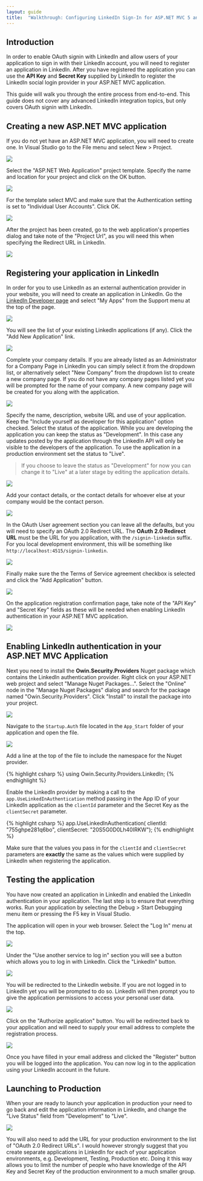 ```yaml
---
layout: guide
title:  "Walkthrough: Configuring LinkedIn Sign-In for ASP.NET MVC 5 and Visual Studio 2013"
---
```



## Introduction

In order to enable OAuth signin with LinkedIn and allow users of your application to sign in with their LinkedIn account, you will need to register an application in LinkedIn. After you have registered the application you can use the **API Key** and **Secret Key** supplied by LinkedIn to register the LinkedIn social login provider in your ASP.NET MVC application.

This guide will walk you through the entire process from end-to-end. This guide does not cover any advanced LinkedIn integration topics, but only covers OAuth signin with LinkedIn.

## Creating a new ASP.NET MVC application

If you do not yet have an ASP.NET MVC application, you will need to create one. In Visual Studio go to the File menu and select New > Project.

![](/images/guides/linkedin/mvc5/file-new-project.png)

Select the "ASP.NET Web Application" project template. Specify the name and location for your project and click on the OK button.

![](/images/guides/linkedin/mvc5/new-project-dialog.png)

For the template select MVC and make sure that the Authentication setting is set to "Individual User Accounts". Click OK.

![](/images/guides/linkedin/mvc5/aspnet-project-type-dialog.png)

After the project has been created, go to the web application's properties dialog and take note of the "Project Url", as you will need this when specifying the Redirect URL in LinkedIn.

![](/images/guides/linkedin/mvc5/project-properties.png)

## Registering your application in LinkedIn

In order for you to use LinkedIn as an external authentication provider in your website, you will need to create an application in LinkedIn.  Go the [LinkedIn Developer page](https://developer.linkedin.com) and select "My Apps" from the Support menu at the top of the page.

![](/images/guides/linkedin//mvc5/linkedin-my-apps-menu.png)

You will see the list of your existing LinkedIn applications (if any). Click the "Add New Application" link.

![](/images/guides/linkedin/mvc5/add-app-link.png)

Complete your company details. If you are already listed as an Administrator for a Company Page in LinkedIn you can simply select it from the dropdown list, or alternatively select "New Company" from the dropdown list to create a new company page.  If you do not have any company pages listed yet you will be prompted for the name of your company.  A new company page will be created for you along with the application.

![](/images/guides/linkedin/mvc5/linkedin-create-app-companyinfo.png)

Specify the name, description, website URL and use of your application.  Keep the "Include yourself as developer for this application" option checked.  Select the status of the application. While you are developing the application you can keep the status as "Development".  In this case any updates posted by the application through the LinkedIn API will only be visible to the developers of the application.  To use the application in a production environment set the status to "Live".  

> If you choose to leave the status as "Development" for now you can change it to "Live" at a later stage by editing the application details.

![](/images/guides/linkedin/mvc5/linkedin-create-app-applicationinfo.png)

Add your contact details, or the contact details for whoever else at your company would be the contact person.

![](/images/guides/linkedin/mvc5/linkedin-create-app-contactinfo.png)

In the OAuth User agreement section you can leave all the defaults, but you will need to specify an OAuth 2.0 Redirect URL. The **OAuth 2.0 Redirect URL** must be the URL for you application, with the `/signin-linkedin` suffix. For you local development environment, this will be something like `http://localhost:4515/signin-linkedin`.

![](/images/guides/linkedin/mvc5/linkedin-create-app-oauth.png)

Finally make sure the the Terms of Service agreement checkbox is selected and click the "Add Application" button.

![](/images/guides/linkedin/mvc5/linkedin-create-app-other.png)

On the application registration confirmation page, take note of the "API Key" and "Secret Key" fields as these will be needed when enabling LinkedIn authentication in your ASP.NET MVC application.

![](/images/guides/linkedin/mvc5/linkedin-create-app-confirmation.png)

## Enabling LinkedIn authentication in your ASP.NET MVC Application

Next you need to install the **Owin.Security.Providers** Nuget package which contains the LinkedIn authentication provider.  Right click on your ASP.NET web project and select "Manage Nuget Packages...". Select the "Online" node in the "Manage Nuget Packages" dialog and search for the package named "Owin.Security.Providers".  Click "Install" to install the package into your project.

![](/images/guides/linkedin/mvc5/nuget-package-dialog.png)

Navigate to the `Startup.Auth` file located in the `App_Start` folder of your application and open the file.

![](/images/guides/linkedin/mvc5/solution-explorer-startup-auth.png)

Add a line at the top of the file to include the namespace for the Nuget provider.

{% highlight csharp %}
using Owin.Security.Providers.LinkedIn;
{% endhighlight %}

Enable the LinkedIn provider by making a call to the `app.UseLinkedInAuthentication` method passing in the App ID of your LinkedIn application as the `clientId` parameter and the Secret Key as the `clientSecret` parameter.

{% highlight csharp %}
app.UseLinkedInAuthentication(
    clientId: "755ghpe281q6bo", 
    clientSecret: "20S5G0D0Lh40IRKW");
{% endhighlight %}

Make sure that the values you pass in for the `clientId` and `clientSecret` parameters are **exactly** the same as the values which were supplied by LinkedIn when registering the application.

## Testing the application

You have now created an application in LinkedIn and enabled the LinkedIn authentication in your application.  The last step is to ensure that everything works.  Run your application by selecting the Debug > Start Debugging menu item or pressing the F5 key in Visual Studio.

The application will open in your web browser.  Select the "Log In" menu at the top.

![](/images/guides/linkedin/mvc5/application-start-screen.png)

Under the "Use another service to log in" section you will see a button which allows you to log in with LinkedIn.  Click the "LinkedIn" button.

![](/images/guides/linkedin/mvc5/application-login-screen.png)

You will be redirected to the LinkedIn website.  If you are not logged in to LinkedIn yet you will be prompted to do so.  LinkedIn will then prompt you to give the application permissions to access your personal user data.

![](/images/guides/linkedin/mvc5/authorize-application.png)

Click on the "Authorize application" button.  You will be redirected back to your application and will need to supply your email address to complete the registration process.

![](/images/guides/linkedin/mvc5/complete-registration.png)

Once you have filled in your email address and clicked the "Register" button you will be logged into the application.  You can now log in to the application using your LinkedIn account in the future.

## Launching to Production

When your are ready to launch your application in production your need to go back and edit the application information in LinkedIn, and change the "Live Status" field from "Development" to "Live".

![](/images/guides/linkedin/mvc5/linkedin-live-status.png)

You will also need to add the URL for your production environment to the list of "OAuth 2.0 Redirect URLs". I would however strongly suggest that you create separate applications in LinkedIn for each of your application environments, e.g. Development, Testing, Production etc. Doing it this way allows you to limit the number of people who have knowledge of the API Key and Secret Key of the production environment to a much smaller group.